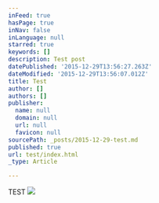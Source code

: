 ```yaml
---
inFeed: true
hasPage: true
inNav: false
inLanguage: null
starred: true
keywords: []
description: Test post
datePublished: '2015-12-29T13:56:27.263Z'
dateModified: '2015-12-29T13:56:07.012Z'
title: Test
author: []
authors: []
publisher:
  name: null
  domain: null
  url: null
  favicon: null
sourcePath: _posts/2015-12-29-test.md
published: true
url: test/index.html
_type: Article

---
```

TEST
![](https://the-grid-user-content.s3-us-west-2.amazonaws.com/ee5c5ff3-8dac-4f1c-be0f-119de3dac397.png)